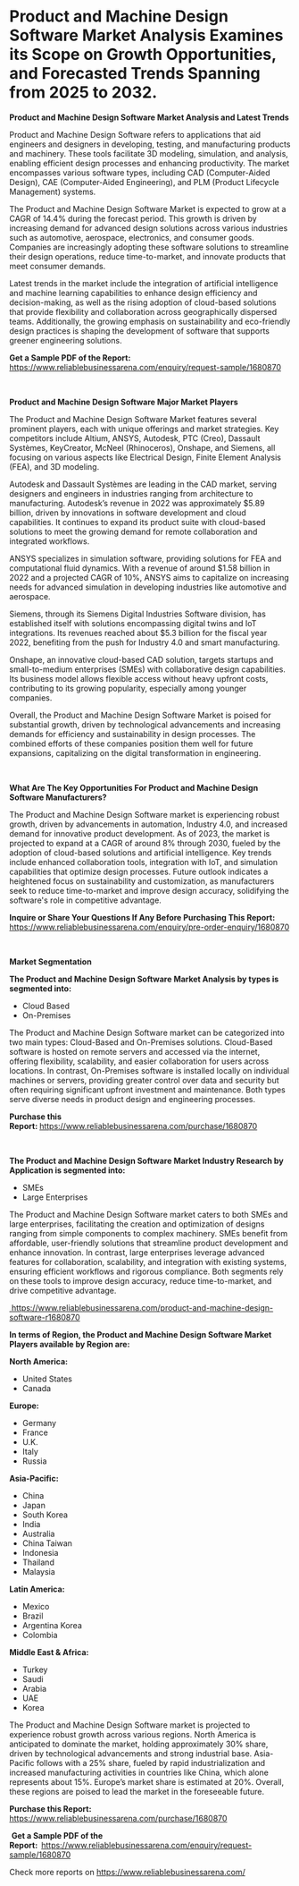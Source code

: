 <p><h1>Product and Machine Design Software Market Analysis Examines its Scope on Growth Opportunities, and Forecasted Trends Spanning from 2025 to 2032.</h1></p><p><strong>Product and Machine Design Software Market Analysis and Latest Trends</strong></p>
<p><p>Product and Machine Design Software refers to applications that aid engineers and designers in developing, testing, and manufacturing products and machinery. These tools facilitate 3D modeling, simulation, and analysis, enabling efficient design processes and enhancing productivity. The market encompasses various software types, including CAD (Computer-Aided Design), CAE (Computer-Aided Engineering), and PLM (Product Lifecycle Management) systems.</p><p>The Product and Machine Design Software Market is expected to grow at a CAGR of 14.4% during the forecast period. This growth is driven by increasing demand for advanced design solutions across various industries such as automotive, aerospace, electronics, and consumer goods. Companies are increasingly adopting these software solutions to streamline their design operations, reduce time-to-market, and innovate products that meet consumer demands.</p><p>Latest trends in the market include the integration of artificial intelligence and machine learning capabilities to enhance design efficiency and decision-making, as well as the rising adoption of cloud-based solutions that provide flexibility and collaboration across geographically dispersed teams. Additionally, the growing emphasis on sustainability and eco-friendly design practices is shaping the development of software that supports greener engineering solutions.</p></p>
<p><strong>Get a Sample PDF of the Report:&nbsp;</strong> <a href="https://www.reliablebusinessarena.com/enquiry/request-sample/1680870?utm_campaign=3289&utm_medium=2&utm_source=Github&utm_content=ia&utm_term=09032025&utm_id=product-and-machine-design-software">https://www.reliablebusinessarena.com/enquiry/request-sample/1680870</a></p>
<p>&nbsp;</p>
<p><strong>Product and Machine Design Software Major Market Players</strong></p>
<p><p>The Product and Machine Design Software Market features several prominent players, each with unique offerings and market strategies. Key competitors include Altium, ANSYS, Autodesk, PTC (Creo), Dassault Systèmes, KeyCreator, McNeel (Rhinoceros), Onshape, and Siemens, all focusing on various aspects like Electrical Design, Finite Element Analysis (FEA), and 3D modeling.</p><p>Autodesk and Dassault Systèmes are leading in the CAD market, serving designers and engineers in industries ranging from architecture to manufacturing. Autodesk’s revenue in 2022 was approximately $5.89 billion, driven by innovations in software development and cloud capabilities. It continues to expand its product suite with cloud-based solutions to meet the growing demand for remote collaboration and integrated workflows.</p><p>ANSYS specializes in simulation software, providing solutions for FEA and computational fluid dynamics. With a revenue of around $1.58 billion in 2022 and a projected CAGR of 10%, ANSYS aims to capitalize on increasing needs for advanced simulation in developing industries like automotive and aerospace.</p><p>Siemens, through its Siemens Digital Industries Software division, has established itself with solutions encompassing digital twins and IoT integrations. Its revenues reached about $5.3 billion for the fiscal year 2022, benefiting from the push for Industry 4.0 and smart manufacturing.</p><p>Onshape, an innovative cloud-based CAD solution, targets startups and small-to-medium enterprises (SMEs) with collaborative design capabilities. Its business model allows flexible access without heavy upfront costs, contributing to its growing popularity, especially among younger companies.</p><p>Overall, the Product and Machine Design Software Market is poised for substantial growth, driven by technological advancements and increasing demands for efficiency and sustainability in design processes. The combined efforts of these companies position them well for future expansions, capitalizing on the digital transformation in engineering.</p></p>
<p>&nbsp;</p>
<p><strong>What Are The Key Opportunities For Product and Machine Design Software Manufacturers?</strong></p>
<p><p>The Product and Machine Design Software market is experiencing robust growth, driven by advancements in automation, Industry 4.0, and increased demand for innovative product development. As of 2023, the market is projected to expand at a CAGR of around 8% through 2030, fueled by the adoption of cloud-based solutions and artificial intelligence. Key trends include enhanced collaboration tools, integration with IoT, and simulation capabilities that optimize design processes. Future outlook indicates a heightened focus on sustainability and customization, as manufacturers seek to reduce time-to-market and improve design accuracy, solidifying the software's role in competitive advantage.</p></p>
<p><strong>Inquire or Share Your Questions If Any Before Purchasing This Report:</strong> <a href="https://www.reliablebusinessarena.com/enquiry/pre-order-enquiry/1680870?utm_campaign=3289&utm_medium=2&utm_source=Github&utm_content=ia&utm_term=09032025&utm_id=product-and-machine-design-software">https://www.reliablebusinessarena.com/enquiry/pre-order-enquiry/1680870</a></p>
<p>&nbsp;</p>
<p><strong>Market Segmentation</strong></p>
<p><strong>The Product and Machine Design Software Market Analysis by types is segmented into:</strong></p>
<p><ul><li>Cloud Based</li><li>On-Premises</li></ul></p>
<p><p>The Product and Machine Design Software market can be categorized into two main types: Cloud-Based and On-Premises solutions. Cloud-Based software is hosted on remote servers and accessed via the internet, offering flexibility, scalability, and easier collaboration for users across locations. In contrast, On-Premises software is installed locally on individual machines or servers, providing greater control over data and security but often requiring significant upfront investment and maintenance. Both types serve diverse needs in product design and engineering processes.</p></p>
<p><strong>Purchase this Report:&nbsp;</strong><a href="https://www.reliablebusinessarena.com/purchase/1680870?utm_campaign=3289&utm_medium=2&utm_source=Github&utm_content=ia&utm_term=09032025&utm_id=product-and-machine-design-software">https://www.reliablebusinessarena.com/purchase/1680870</a></p>
<p>&nbsp;</p>
<p><strong>The Product and Machine Design Software Market Industry Research by Application is segmented into:</strong></p>
<p><ul><li>SMEs</li><li>Large Enterprises</li></ul></p>
<p><p>The Product and Machine Design Software market caters to both SMEs and large enterprises, facilitating the creation and optimization of designs ranging from simple components to complex machinery. SMEs benefit from affordable, user-friendly solutions that streamline product development and enhance innovation. In contrast, large enterprises leverage advanced features for collaboration, scalability, and integration with existing systems, ensuring efficient workflows and rigorous compliance. Both segments rely on these tools to improve design accuracy, reduce time-to-market, and drive competitive advantage.</p></p>
<p><a href="https://www.reliablebusinessarena.com/product-and-machine-design-software-r1680870?utm_campaign=3289&utm_medium=2&utm_source=Github&utm_content=ia&utm_term=09032025&utm_id=product-and-machine-design-software">&nbsp;https://www.reliablebusinessarena.com/product-and-machine-design-software-r1680870</a></p>
<p><strong>In terms of Region, the Product and Machine Design Software Market Players available by Region are:</strong></p>
<p>
    <p> <strong> North America: </strong>
        <ul>
            <li>United States</li>
            <li>Canada</li>
        </ul>
        </p> 
    <p> <strong> Europe: </strong>
        <ul>
            <li>Germany</li>
            <li>France</li>
            <li>U.K.</li>
            <li>Italy</li>
            <li>Russia</li>
        </ul>
        </p> 
    <p> <strong> Asia-Pacific: </strong>
        <ul>
            <li>China</li>
            <li>Japan</li>
            <li>South Korea</li>
            <li>India</li>
            <li>Australia</li>
            <li>China Taiwan</li>
            <li>Indonesia</li>
            <li>Thailand</li>
            <li>Malaysia</li>
        </ul>
        </p> 
    <p> <strong> Latin America: </strong>
        <ul>
            <li>Mexico</li>
            <li>Brazil</li>
            <li>Argentina Korea</li>
            <li>Colombia</li>
        </ul>
        </p> 
    <p> <strong> Middle East & Africa: </strong>
        <ul>
            <li>Turkey</li>
            <li>Saudi</li>
            <li>Arabia</li>
            <li>UAE</li>
            <li>Korea</li>
        </ul>
    </p>
    </p>
<p><p>The Product and Machine Design Software market is projected to experience robust growth across various regions. North America is anticipated to dominate the market, holding approximately 30% share, driven by technological advancements and strong industrial base. Asia-Pacific follows with a 25% share, fueled by rapid industrialization and increased manufacturing activities in countries like China, which alone represents about 15%. Europe’s market share is estimated at 20%. Overall, these regions are poised to lead the market in the foreseeable future.</p></p>
<p><strong>Purchase this Report: </strong><a href="https://www.reliablebusinessarena.com/purchase/1680870?utm_campaign=3289&utm_medium=2&utm_source=Github&utm_content=ia&utm_term=09032025&utm_id=product-and-machine-design-software">https://www.reliablebusinessarena.com/purchase/1680870</a></p>
<p>&nbsp;<strong>Get a Sample PDF of the Report:&nbsp;&nbsp;</strong><a href="https://www.reliablebusinessarena.com/enquiry/request-sample/1680870?utm_campaign=3289&utm_medium=2&utm_source=Github&utm_content=ia&utm_term=09032025&utm_id=product-and-machine-design-software">https://www.reliablebusinessarena.com/enquiry/request-sample/1680870</a></p>
<p><strong></strong></p>
<p>Check more reports on <a href="https://www.reliablebusinessarena.com/?utm_campaign=3289&utm_medium=2&utm_source=Github&utm_content=ia&utm_term=09032025&utm_id=product-and-machine-design-software">https://www.reliablebusinessarena.com/</a></p>